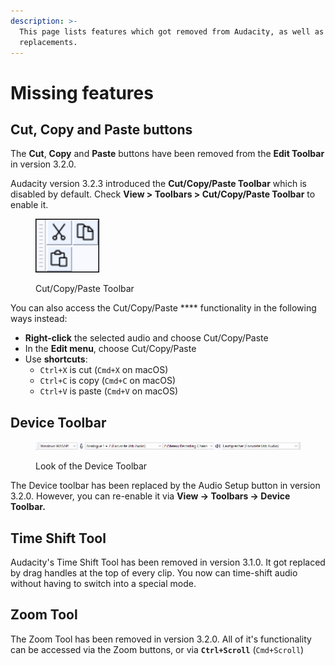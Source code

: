 ```yaml
---
description: >-
  This page lists features which got removed from Audacity, as well as their
  replacements.
---
```


# Missing features

## Cut, Copy and Paste buttons

The **Cut**, **Copy** and **Paste** buttons have been removed from the **Edit Toolbar** in version 3.2.0.

Audacity version 3.2.3 introduced the **Cut/Copy/Paste Toolbar** which is disabled by default.  Check **View > Toolbars > Cut/Copy/Paste Toolbar** to enable it.

<figure><img src="../.gitbook/assets/image (2) (3) (1).png" alt=""><figcaption><p>Cut/Copy/Paste Toolbar</p></figcaption></figure>

You can also access the Cut/Copy/Paste **** functionality in the following ways instead:

* **Right-click** the selected audio and choose Cut/Copy/Paste
* In the **Edit menu**, choose Cut/Copy/Paste
* Use **shortcuts**:&#x20;
  * `Ctrl+X` is cut (`Cmd+X` on macOS)
  * `Ctrl+C` is copy (`Cmd+C` on macOS)
  * `Ctrl+V` is paste (`Cmd+V` on macOS)

## Device Toolbar

<figure><img src="../.gitbook/assets/image (1) (1).png" alt=""><figcaption><p>Look of the Device Toolbar</p></figcaption></figure>

The Device toolbar has been replaced by the Audio Setup button in version 3.2.0. However, you can re-enable it via **View -> Toolbars -> Device Toolbar.**

## Time Shift Tool

Audacity's Time Shift Tool has been removed in version 3.1.0. It got replaced by drag handles at the top of every clip. You now can time-shift audio without having to switch into a special mode.&#x20;

## Zoom Tool

The Zoom Tool has been removed in version 3.2.0. All of it's functionality can be accessed via the Zoom buttons, or via **`Ctrl+Scroll`** (`Cmd+Scroll`)
